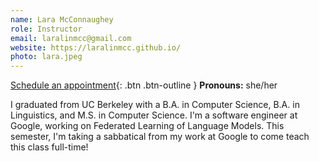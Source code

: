 ```yaml
---
name: Lara McConnaughey
role: Instructor
email: laralinmcc@gmail.com
website: https://laralinmcc.github.io/
photo: lara.jpeg
---
```


[Schedule an appointment](https://calendly.com/laralinmcc){: .btn .btn-outline }
**Pronouns:** she/her

I graduated from UC Berkeley with a B.A. in Computer Science, B.A. in Linguistics, and M.S. in Computer Science. I'm a software engineer at Google, working on Federated Learning of Language Models. This semester, I'm taking a sabbatical from my work at Google to come teach this class full-time! 